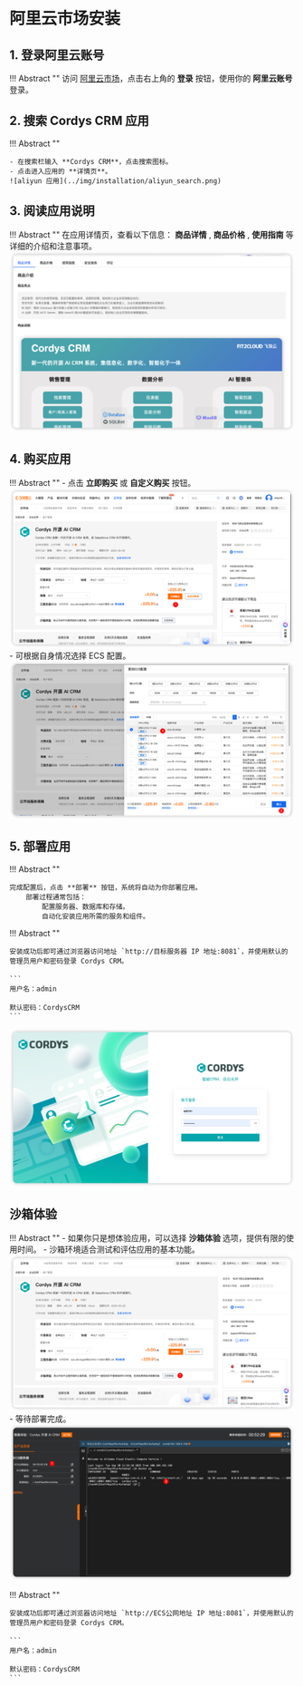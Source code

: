# 阿里云市场安装

## 1. 登录阿里云账号
!!! Abstract ""
    访问 [阿里云市场](https://market.aliyun.com/)，点击右上角的 **登录** 按钮，使用你的 **阿里云账号** 登录。

## 2. 搜索 Cordys CRM 应用
!!! Abstract ""

    - 在搜索栏输入 **Cordys CRM**，点击搜索图标。
    - 点击进入应用的 **详情页**。
    ![aliyun 应用](../img/installation/aliyun_search.png)

## 3. 阅读应用说明

!!! Abstract ""
    在应用详情页，查看以下信息：  **商品详情** , **商品价格** , **使用指南** 等详细的介绍和注意事项。
    ![aliyun 应用详情](../img/installation/aliyun_info.png)

## 4. 购买应用
!!! Abstract ""
    - 点击 **立即购买** 或 **自定义购买** 按钮。
    ![aliyun 购买](../img/installation/aliyun_buy.png)
    - 可根据自身情况选择 ECS 配置。  
    ![img.png](../img/installation/aliyun_ecs.png)

## 5. 部署应用
!!! Abstract ""

    完成配置后，点击 **部署** 按钮，系统将自动为你部署应用。
        部署过程通常包括：
            配置服务器、数据库和存储。
            自动化安装应用所需的服务和组件。

!!! Abstract ""

    安装成功后即可通过浏览器访问地址 `http://目标服务器 IP 地址:8081`，并使用默认的管理员用户和密码登录 Cordys CRM。

    ```
    用户名：admin

    默认密码：CordysCRM
    ```
![访问 Cordys CRM](../img/installation/login.png)

## 沙箱体验
!!! Abstract ""
    - 如果你只是想体验应用，可以选择 **沙箱体验** 选项，提供有限的使用时间。
    - 沙箱环境适合测试和评估应用的基本功能。
    ![aliyun 应用详情](../img/installation/aliyun_sanbox.png)
    - 等待部署完成。
    ![aliyun 应用详情](../img/installation/aliyun_sanbox_go.png)

!!! Abstract ""

    安装成功后即可通过浏览器访问地址 `http://ECS公网地址 IP 地址:8081`，并使用默认的管理员用户和密码登录 Cordys CRM。

    ```
    用户名：admin

    默认密码：CordysCRM
    ```
